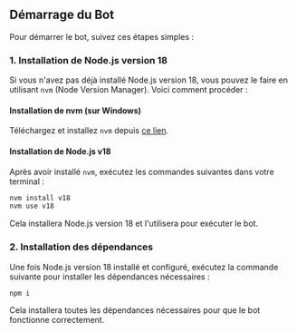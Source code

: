 ## Démarrage du Bot

Pour démarrer le bot, suivez ces étapes simples :

### 1. Installation de Node.js version 18

Si vous n'avez pas déjà installé Node.js version 18, vous pouvez le faire en utilisant `nvm` (Node Version Manager). Voici comment procéder :

#### Installation de nvm (sur Windows)

Téléchargez et installez `nvm` depuis [ce lien](https://github.com/coreybutler/nvm-windows/releases/download/1.1.12/nvm-setup.exe).

#### Installation de Node.js v18

Après avoir installé `nvm`, exécutez les commandes suivantes dans votre terminal :

```bash
nvm install v18
nvm use v18
```

Cela installera Node.js version 18 et l'utilisera pour exécuter le bot.

### 2. Installation des dépendances

Une fois Node.js version 18 installé et configuré, exécutez la commande suivante pour installer les dépendances nécessaires :

```bash
npm i
```

Cela installera toutes les dépendances nécessaires pour que le bot fonctionne correctement.

